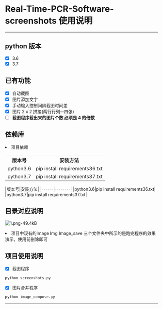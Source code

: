 # Real-Time-PCR-Software-screenshots    使用说明

---

## **python 版本**
- [x] 3.6
- [x] 3.7

## **已有功能** 
- [x] 自动截图
- [x] 图片添加文字
- [x] 手动输入控制间隔截图时间差
- [x] 图片 2 x 2 拼接(两行行列--四张)
- [ ] **截图程序截出来的图片个数 必须是 4 的倍数** 

## **依赖库**
<li> 项目依赖
<table>
    <tr>
        <th>  版本号  </th>
        <th>  安装方法  </th>
    </tr>
    <tr>
        <td>  python3.6  </th>
        <td>  pip install requirements36.txt  </th>
    </tr>
    <tr>
        <td>  python3.7  </th>
        <td>  pip install requirements37.txt  </th>
    </tr>
  
</table>
|版本号|安装方法|
|------|--------|
|python3.6|pip install requirements36.txt|
|python3.7|pip install requirements37.txt|


## **目录对应说明**
![1.png-49.4kB][1]

<li> 项目中现有的Image Img Image_save 三个文件夹中所示的是跑完程序的效果演示，使用前删除即可

## **项目使用说明**
- [x] 截图程序
```python
python screenshots.py
```

- [x] 图片合并程序
```python
python image_compose.py
```

---


  [1]: http://static.zybuluo.com/Valora/n5vd52ys5rrg28hrqlf9l551/1.png

